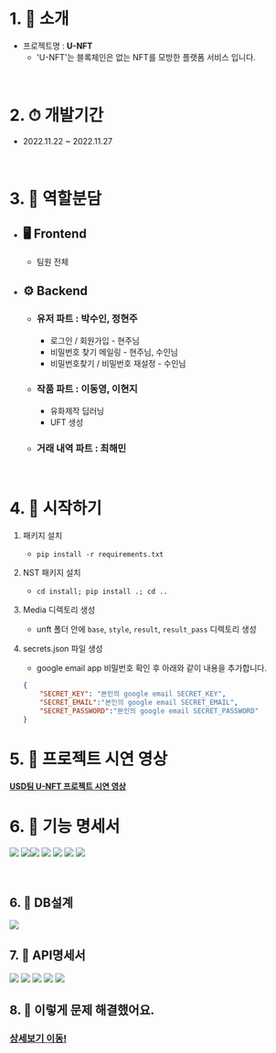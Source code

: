 # 1. 👏 소개
- 프로젝트명 : **U-NFT**
  - 'U-NFT'는 블록체인은 없는 NFT를 모방한 플랫폼 서비스 입니다.

<br>

# 2. ⏱︎ 개발기간
- 2022.11.22 ~ 2022.11.27

<br>

# 3. 🦕 역할분담

- ## 🖥 Frontend
  - 팀원 전체

- ## ⚙ Backend 
  - ### **유저 파트 : 박수인, 정현주**
    - 로그인 / 회원가입 - 현주님
    - 비밀번호 찾기 메일링 - 현주님, 수인님
    - 비밀번호찾기 / 비밀번호 재설정 - 수인님

  - ### **작품 파트 : 이동영, 이현지**
    - 유화제작 딥러닝
    - UFT 생성

  - ### **거래 내역 파트 : 최해민**

<br>

# 4. 🌌 시작하기

1. 패키지 설치
    - `pip install -r requirements.txt`

2. NST 패키지 설치
    - `cd install; pip install .; cd ..`

3. Media 디렉토리 생성
    -  unft 폴더 안에 `base`, `style`, `result`, `result_pass` 디렉토리 생성

4. secrets.json 파일 생성
   - google email app 비밀번호 확인 후 아래와 같이 내용을 추가합니다.
    ```json
    {
        "SECRET_KEY": "본인의 google email SECRET_KEY",
        "SECRET_EMAIL":"본인의 google email SECRET_EMAIL",
        "SECRET_PASSWORD":"본인의 google email SECRET_PASSWORD"
    }
    ```
# 5. 🤗 프로젝트 시연 영상
#### <a href="https://youtu.be/xAREZLnfl6A">USD팀 U-NFT 프로젝트 시연 영상</a>

# 6. 📂 기능 명세서

![](https://velog.velcdn.com/images/haeminchoi2/post/ab3ee637-da94-4373-94b6-50b06623513f/image.png)
![](https://velog.velcdn.com/images/haeminchoi2/post/f2d34296-e500-410b-9d04-fec508ccc48b/image.png)![](https://velog.velcdn.com/images/haeminchoi2/post/dbcb6980-4fdf-4d68-9e26-e6ec733ad444/image.png)
![](https://velog.velcdn.com/images/haeminchoi2/post/75658bcc-2a03-41ef-901d-941c1ac401dd/image.png)
![](https://velog.velcdn.com/images/haeminchoi2/post/7681c93c-892b-4d21-9cd9-16496cf351d8/image.png)
![](https://velog.velcdn.com/images/haeminchoi2/post/48ae4aee-828f-4931-ade5-dc5cc4e90ecc/image.png)
![](https://velog.velcdn.com/images/haeminchoi2/post/6cb6cd81-af7e-4264-80f3-6713d8a20011/image.png)


<br>

## 6. 📗 DB설계

![](https://s3.us-west-2.amazonaws.com/secure.notion-static.com/e5b9baed-ebba-46c3-893b-5b23ae9de5e0/USD%E1%84%90%E1%85%B5%E1%86%B7_%E1%84%8B%E1%85%B2%E1%84%92%E1%85%AA%E1%84%8C%E1%85%A6%E1%84%8C%E1%85%A1%E1%86%A8%E1%84%91%E1%85%B3%E1%84%85%E1%85%A9%E1%84%8C%E1%85%A6%E1%86%A8%E1%84%90%E1%85%B3_-_U-NFT_%283%29.png?X-Amz-Algorithm=AWS4-HMAC-SHA256&X-Amz-Content-Sha256=UNSIGNED-PAYLOAD&X-Amz-Credential=AKIAT73L2G45EIPT3X45%2F20221128%2Fus-west-2%2Fs3%2Faws4_request&X-Amz-Date=20221128T011931Z&X-Amz-Expires=86400&X-Amz-Signature=903da40f8a29c41aa65b6b3d27ba0aa87cfe39912526e1dfd36fb3835e6fe804&X-Amz-SignedHeaders=host&response-content-disposition=filename%3D%22%255BUSD%25E1%2584%2590%25E1%2585%25B5%25E1%2586%25B7%255D%2520%25E1%2584%258B%25E1%2585%25B2%25E1%2584%2592%25E1%2585%25AA%25E1%2584%258C%25E1%2585%25A6%25E1%2584%258C%25E1%2585%25A1%25E1%2586%25A8%25E1%2584%2591%25E1%2585%25B3%25E1%2584%2585%25E1%2585%25A9%25E1%2584%258C%25E1%2585%25A6%25E1%2586%25A8%25E1%2584%2590%25E1%2585%25B3%2520-%2520U-NFT%2520%283%29.png%22&x-id=GetObject)

## 7. 📕 API명세서

![](https://velog.velcdn.com/images/haeminchoi2/post/4ebae5a1-c855-4a9d-bf7e-2fd9dc5af13f/image.png)
![](https://velog.velcdn.com/images/haeminchoi2/post/bf3e0119-a678-4d7f-a842-cfe86d86886e/image.png)
![](https://velog.velcdn.com/images/haeminchoi2/post/96afd32e-3ec9-45c8-aa97-a8b2b4ac394a/image.png)
![](https://velog.velcdn.com/images/haeminchoi2/post/5354f862-5223-4b14-bd47-641d62adf705/image.png)
![](https://velog.velcdn.com/images/haeminchoi2/post/2a534f8d-482b-4ef0-baae-b9f0c70043cd/image.png)

## 8. 🍺 이렇게 문제 해결했어요.
### <a href="https://github.com/sparta-USD/UNFT-django/wiki/%ED%8A%B8%EB%9F%AC%EB%B8%94%EC%8A%88%ED%8C%85">상세보기 이동!</a>
